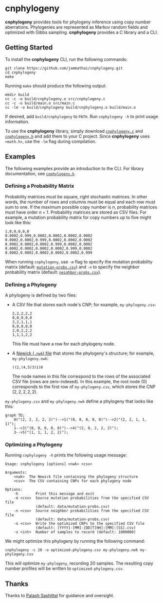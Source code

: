 # cnphylogeny

**cnphylogeny** provides tools for phylogeny inference using copy number
aberrations. Phylogenies are represented as Markov random fields and optimized
with Gibbs sampling. **cnphylogeny** provides a C library and a CLI.

## Getting Started

To install the **cnphylogeny** CLI, run the following commands:

```
git clone https://github.com/jammathai/cnphylogeny.git
cd cnphylogeny
make
```

Running `make` should produce the following output:

```
mkdir build
cc -c -o build/cnphylogeny.o src/cnphylogeny.c
cc -c -o build/main.o src/main.c
cc -lm -o build/cnphylogeny build/cnphylogeny.o build/main.o
```

If desired, add `build/cnphylogeny` to `PATH`. Run `cnphylogeny -h` to print
usage information.

To use the **cnphylogeny** library, simply download
[`cnphylogeny.c`](src/cnphylogeny.c) and
[`cnphylogeny.h`](include/cnphylogeny.h) and add them to your C project. Since
**cnphylogeny** uses `<math.h>`, use the `-lm` flag during compilation.

## Examples

The following examples provide an introduction to the CLI. For library
documentation, see [`cnphylogeny.h`](include/cnphylogeny.h).

### Defining a Probability Matrix

Probability matrices must be square, right stochastic matrices. In other words,
the number of rows and columns must be equal and each row must sum to one. If
the maximum possible copy number is $n$, probability matrices must have order
$n + 1$. Probability matrices are stored as CSV files. For example, a mutation
probability matrix for copy numbers up to five might look like this:

```csv
1,0,0,0,0,0
0.0002,0.999,0.0002,0.0002,0.0002,0.0002
0.0002,0.0002,0.999,0.0002,0.0002,0.0002
0.0002,0.0002,0.0002,0.999,0.0002,0.0002
0.0002,0.0002,0.0002,0.0002,0.999,0.0002
0.0002,0.0002,0.0002,0.0002,0.0002,0.999
```

When running `cnphylogeny`, use `-m` flag to specify the mutation probability
matrix (default: [`mutation-probs.csv`](data/mutation-probs.csv)) and `-n` to
specify the neighbor probability matrix (default:
[`neighbor-probs.csv`](data/mutation-probs.csv)).

### Defining a Phylogeny

A phylogeny is defined by two files:

- A CSV file that stores each node's CNP; for example, `my-phylogeny.csv`:

  ```csv
  2,2,2,2,2
  0,0,0,0,0
  2,2,1,1,1
  0,0,0,0,0
  2,0,2,2,2
  1,1,1,2,2
  ```

  This file must have a row for each phylogeny node.

- A [Newick (`.nwk`) file](https://en.wikipedia.org/wiki/Newick_format) that
  stores the phylogeny's structure; for example, `my-phylogeny.nwk`:

  ```nwk
  ((2,(4,5)3)1)0
  ```

  The node names in this file correspond to the rows of the associated CSV file
  (rows are zero-indexed). In this example, the root node (0) corresponds to the
  first row of `my-phylogeny.csv`, which stores the CNP $(2, 2, 2, 2, 2)$.

`my-phylogeny.csv` and `my-phylogeny.nwk` define a phylogeny that looks like this:

```mermaid
graph TD;
    0("(2, 2, 2, 2, 2)")-->1("(0, 0, 0, 0, 0)")-->2("(2, 2, 1, 1, 1)");
    1-->3("(0, 0, 0, 0, 0)")-->4("(2, 0, 2, 2, 2)");
    3-->5("(1, 1, 1, 2, 2)");
```

### Optimizing a Phylogeny

Running `cnphylogeny -h` prints the following usage message:

```
Usage: cnphylogeny [options] <nwk> <csv>

Arguments:
    <nwk>  The Newick file containing the phylogeny structure
    <csv>  The CSV containing CNPs for each phylogeny node

Options:
    -h        Print this message and exit
    -m <csv>  Source mutation probabilities from the specified CSV file
              (default: data/mutation-probs.csv)
    -n <csv>  Source neighbor probabilities from the specified CSV file
              (default: data/mutation-probs.csv)
    -o <csv>  Write the optimized CNPs to the specified CSV file
              (default: [YYYY]-[MM]-[DD]T[HH]:[MM]:[SS].csv)
    -s <int>  Number of samples to record (default: 1000000)
```

We might optimize this phylogeny by running the following command:

```
cnphylogeny -c 20 -o optimized-phylogeny.csv my-phylogeny.nwk my-phylogeny.csv
```

This will optimize `my-phylogeny`, recording 20 samples. The resulting copy
number profiles will be written to `optimized-phylogeny.csv`.

## Thanks

Thanks to [Palash Sashittal](https://github.com/sashitt2) for guidance and
oversight.
